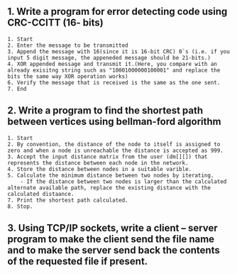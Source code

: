 ## 1. Write a program for error detecting code using CRC-CCITT (16- bits)

```
1. Start
2. Enter the message to be transmitted
3. Append the message with 16(since it is 16-bit CRC) 0`s (i.e. if you input 5 digit message, the appeneded message should be 21-bits.)
4. XOR appended message and transmit it.(Here, you compare with an already exisitng string such as "10001000000100001" and replace the bits the same way XOR operation works)
6. Verify the message that is received is the same as the one sent.
7. End
```

## 2. Write a program to find the shortest path between vertices using bellman-ford algorithm

```
1. Start
2. By convention, the distance of the node to itself is assigned to zero and when a node is unreachable the distance is accepted as 999.
3. Accept the input distance matrix from the user (dm[][]) that represents the distance between each node in the network.
4. Store the distance between nodes in a suitable varible.
5. Calculate the minimum distance between two nodes by iterating.
    - If the distance between two nodes is larger than the calculated alternate available path, replace the existing distance with the  calculated distaance.
7. Print the shortest path calculated.
8. Stop.
```

## 3. Using TCP/IP sockets, write a client – server program to make the client send the file name and to make the server send back the contents of the requested file if present.
